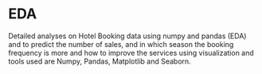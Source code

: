 # EDA
Detailed analyses on Hotel Booking data using numpy and pandas (EDA) and to predict the number of sales, and in which season the booking frequency is more and how to improve the services using visualization and tools used are Numpy, Pandas, Matplotlib and Seaborn.
